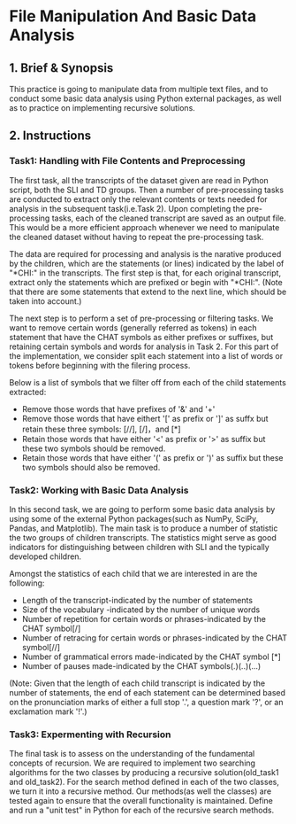 # File Manipulation And Basic Data Analysis

## 1. Brief & Synopsis
This practice is going to manipulate data from multiple text files, and to conduct some basic
 data analysis using Python external packages, as well as to practice on implementing recursive
 solutions.
 

## 2. Instructions

### Task1: Handling with File Contents and Preprocessing
The first task, all the transcripts of the dataset given are read in Python script, both the SLI and TD groups.
Then a number of pre-processing tasks are conducted to extract only the relevant contents or texts needed for
analysis in the subsequent task(i.e.Task 2). Upon completing the pre-processing tasks, each of the cleaned
transcript are saved as an output file. This would be a more efficient approach whenever we need to
manipulate the cleaned dataset without having to repeat the pre-processing task.

The data are required for processing and analysis is the
narative produced by the children, which are the statements (or lines) indicated by the label of "*CHI:" in the
transcripts. The first step is that, for each original transcript, extract only the statements which are prefixed or
begin with "*CHI:". (Note that there are some statements that extend to the next line, which should be
taken into account.)

The next step is to perform a set of pre-processing or filtering tasks. We want to remove certain words (generally
referred as tokens) in each statement that have the CHAT symbols as either prefixes or suffixes, but retaining
certain symbols and words for analysis in Task 2. For this part of the implementation, we consider split
each statement into a list of words or tokens before beginning with the filering process.

Below is a list of symbols that we filter off from each of the child statements extracted:
* Remove those words that have prefixes of '&' and '+'
* Remove those words that have eithert '[' as prefix or ']' as suffx but retain these three symbols: [//], 
[/]，and [*]
* Retain those words that have either '<' as prefix or '>' as suffix but these two symbols should be removed.
* Retain those words that have either '(' as prefix or ')' as suffix but these two symbols should also be removed.



### Task2: Working with Basic Data Analysis

In this second task, we are going to perform some basic data analysis by using some of the external Python
packages(such as NumPy, SciPy, Pandas, and Matplotlib). The main task is to produce a number of statistic
the two groups of children transcripts. The statistics might serve as good indicators for distinguishing between
children with SLI and the typically developed children.

Amongst the statistics of each child that we are interested in are the following:

* Length of the transcript-indicated by the number of statements
* Size of the vocabulary -indicated by the number of unique words
* Number of repetition for certain words or phrases-indicated by the CHAT symbol[/]
* Number of retracing for certain words or phrases-indicated by the CHAT symbol[//]
* Number of grammatical errors made-indicated by the CHAT symbol [*]
* Number of pauses made-indicated by the CHAT symbols(.)(..)(...)

(Note: Given that the length of each child transcript is indicated by the number of statements, the end of each
statement can be determined based on the pronunciation marks of either a full stop '.', a question mark '?', or
an exclamation mark '!'.)



### Task3: Expermenting with Recursion
The final task is to assess on the understanding of the fundamental concepts of recursion. 
We are required to implement two searching algorithms for the two classes by producing a recursive
solution(old_task1 and old_task2). For the search method defined in each of the two classes, we turn it into a recursive
method. Our methods(as well the classes) are tested again to ensure that the overall functionality is
maintained. Define and run a "unit test" in Python for each of the recursive search methods.







